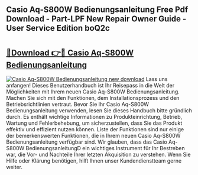 ## Casio Aq-S800W Bedienungsanleitung Free Pdf Download - Part-LPF New Repair Owner Guide - User Service Edition boQ2c

# <h2><a href="http://df4ohs6.blite.top/?on=Casio+Aq-S800W+Bedienungsanleitung">🔗Download 👉🔴 Casio Aq-S800W Bedienungsanleitung</a></h2>

[![Casio Aq-S800W Bedienungsanleitung new download](https://i.imgur.com/lujVjoI.png)](http://df4ohs6.blite.top/?on=Casio+Aq-S800W+Bedienungsanleitung)
Lass uns anfangen! Dieses Benutzerhandbuch ist Ihr Reisepass in die Welt der Möglichkeiten mit Ihrem neuen Casio Aq-S800W Bedienungsanleitung. Machen Sie sich mit den Funktionen, dem Installationsprozess und den Betriebsrichtlinien vertraut. Bevor Sie Ihr Casio Aq-S800W Bedienungsanleitung verwenden, lesen Sie dieses Handbuch bitte gründlich durch. Es enthält wichtige Informationen zu Produkteinrichtung, Betrieb, Wartung und Fehlerbehebung, um sicherzustellen, dass Sie das Produkt effektiv und effizient nutzen können. Liste der Funktionen sind nur einige der bemerkenswerten Funktionen, die in Ihrem neuen Casio Aq-S800W Bedienungsanleitung verfügbar sind. Wir glauben, dass das Casio Aq-S800W BedienungsanleitungD ein wichtiges Instrument für Ihr Bestreben war, die Vor- und Nachteile Ihrer letzten Akquisition zu verstehen. Wenn Sie Hilfe oder Klärung benötigen, hilft Ihnen unser Kundendienstteam gerne weiter.

